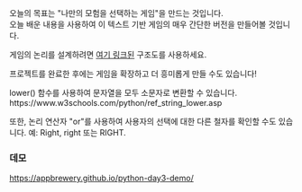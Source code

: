 오늘의 목표는 "나만의 모험을 선택하는 게임"을 만드는 것입니다.  
오늘 배운 내용을 사용하여 이 텍스트 기반 게임의 매우 간단한 버전을 만들어볼 것입니다.

게임의 논리를 설계하려면 [여기 링크된](https://www.draw.io/?lightbox=1&highlight=0000ff&edit=_blank&layers=1&nav=1&title=Treasure%20Island%20Conditional.drawio#Uhttps%3A%2F%2Fdrive.google.com%2Fuc%3Fid%3D1oDe4ehjWZipYRsVfeAx2HyB7LCQ8_Fvi%26export%3Ddownload) 구조도를 사용하세요.

프로젝트를 완료한 후에는 게임을 확장하고 더 흥미롭게 만들 수도 있습니다!

<div class="hint">
  lower() 함수를 사용하여 문자열을 모두 소문자로 변환할 수 있습니다.  
https://www.w3schools.com/python/ref_string_lower.asp

또한, 논리 연산자 "or"를 사용하여 사용자의 선택에 대한 다른 철자를 확인할 수도 있습니다. 예: Right, right 또는 RIGHT.
</div>

### 데모
https://appbrewery.github.io/python-day3-demo/